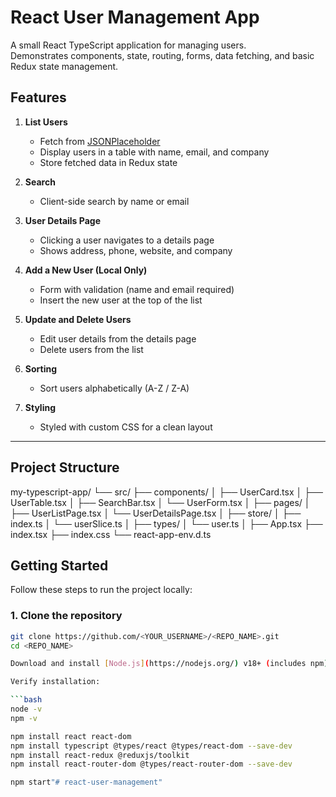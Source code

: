 # React User Management App

A small React TypeScript application for managing users.  
Demonstrates components, state, routing, forms, data fetching, and basic Redux state management.

## Features

1. **List Users**
   - Fetch from [JSONPlaceholder](https://jsonplaceholder.typicode.com/users)
   - Display users in a table with name, email, and company
   - Store fetched data in Redux state

2. **Search**
   - Client-side search by name or email

3. **User Details Page**
   - Clicking a user navigates to a details page
   - Shows address, phone, website, and company

4. **Add a New User (Local Only)**
   - Form with validation (name and email required)
   - Insert the new user at the top of the list

5. **Update and Delete Users**
   - Edit user details from the details page
   - Delete users from the list

6. **Sorting**
   - Sort users alphabetically (A-Z / Z-A)

7. **Styling**
   - Styled with custom CSS for a clean layout

---

## Project Structure

my-typescript-app/
└── src/
├── components/
│ ├── UserCard.tsx
│ ├── UserTable.tsx
│ ├── SearchBar.tsx
│ └── UserForm.tsx
│
├── pages/
│ ├── UserListPage.tsx
│ └── UserDetailsPage.tsx
│
├── store/
│ ├── index.ts
│ └── userSlice.ts
│
├── types/
│ └── user.ts
│
├── App.tsx
├── index.tsx
├── index.css
└── react-app-env.d.ts

## Getting Started

Follow these steps to run the project locally:

### 1. Clone the repository

```bash
git clone https://github.com/<YOUR_USERNAME>/<REPO_NAME>.git
cd <REPO_NAME>

Download and install [Node.js](https://nodejs.org/) v18+ (includes npm).

Verify installation:

```bash
node -v
npm -v

npm install react react-dom
npm install typescript @types/react @types/react-dom --save-dev
npm install react-redux @reduxjs/toolkit
npm install react-router-dom @types/react-router-dom --save-dev

npm start"# react-user-management" 
